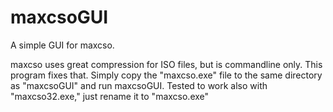 # maxcsoGUI
A simple GUI for maxcso.

maxcso uses great compression for ISO files, but is commandline only. This program fixes that.
Simply copy the "maxcso.exe" file to the same directory as "maxcsoGUI" and run maxcsoGUI. Tested to work also with "maxcso32.exe," just rename it to "maxcso.exe"
